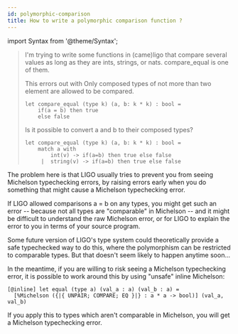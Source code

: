 ```yaml
---
id: polymorphic-comparison
title: How to write a polymorphic comparison function ?
---
```


import Syntax from '@theme/Syntax';

> I'm trying to write some functions in (came)ligo that compare several values as long as they are ints, strings, or nats. compare_equal is one of them.
> 
> This errors out with Only composed types of not more than two element are allowed to be compared.
> 
> ```cameligo
> let compare_equal (type k) (a, b: k * k) : bool =
>     if(a = b) then true
>     else false
> ```
> 
> Is it possible to convert a and b to their composed types?
> 
> ```cameligo
> let compare_equal (type k) (a, b: k * k) : bool =
>     match a with
>         int(v) -> if(a=b) then true else false
>      |  string(v) -> if(a=b) then true else false
> ```
>


The problem here is that LIGO usually tries to prevent you from seeing Michelson typechecking errors, by raising errors early when you do something that might cause a Michelson typechecking error.

If LIGO allowed comparisons a = b on any types, you might get such an error -- because not all types are "comparable" in Michelson -- and it might be difficult to understand the raw Michelson error, or for LIGO to explain the error to you in terms of your source program.

Some future version of LIGO's type system could theoretically provide a safe typechecked way to do this, where the polymorphism can be restricted to comparable types. But that doesn't seem likely to happen anytime soon...

In the meantime, if you are willing to risk seeing a Michelson typechecking error, it is possible to work around this by using "unsafe" inline Michelson:

```cameligo
[@inline] let equal (type a) (val_a : a) (val_b : a) =
  [%Michelson ({|{ UNPAIR; COMPARE; EQ }|} : a * a -> bool)] (val_a, val_b)
```

If you apply this to types which aren't comparable in Michelson, you will get a Michelson typechecking error.

<!-- updated use of entry -->